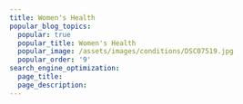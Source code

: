 ```yaml
---
title: Women's Health
popular_blog_topics:
  popular: true
  popular_title: Women's Health
  popular_image: /assets/images/conditions/DSC07519.jpg
  popular_order: '9'
search_engine_optimization:
  page_title:
  page_description:
---
```

